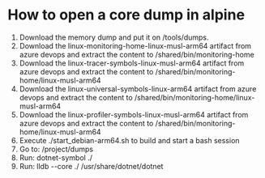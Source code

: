 How to open a core dump in alpine
=================================

1. Download the memory dump and put it on <home>/tools/dumps.
2. Download the linux-monitoring-home-linux-musl-arm64 artifact from azure devops and extract the content to <home>/shared/bin/monitoring-home
3. Download the linux-tracer-symbols-linux-musl-arm64 artifact from azure devops and extract the content to <home>/shared/bin/monitoring-home/linux-musl-arm64
4. Download the linux-universal-symbols-linux-arm64 artifact from azure devops and extract the content to <home>/shared/bin/monitoring-home/linux-musl-arm64
5. Download the linux-profiler-symbols-linux-musl-arm64 artifact from azure devops and extract the content to <home>/shared/bin/monitoring-home/linux-musl-arm64
6. Execute ./start_debian-arm64.sh to build and start a bash session
7. Go to: /project/dumps
8. Run: dotnet-symbol ./<coredumpfile>
9. Run: lldb --core ./<coredumpfile> /usr/share/dotnet/dotnet

